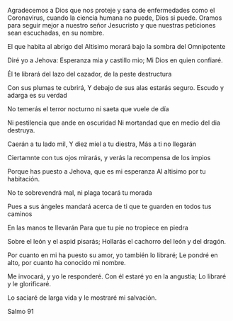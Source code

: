 Agradecemos a Dios que nos proteje y sana de enfermedades como 
el Coronavirus, cuando la ciencia humana no puede, Dios si puede. 
Oramos para seguir mejor a nuestro señor Jesucristo y que nuestras
peticiones sean escuchadas, en su nombre.


El que habita al abrigo del Altisimo
morará bajo la sombra del Omnipotente

Diré yo a Jehova: Esperanza mia y castillo mio;
Mi Dios en quien confiaré.

Él te librará del lazo del cazador,
de la peste destructura

Con sus plumas te cubrirá, 
Y debajo de sus alas estarás seguro.
Escudo y adarga es su verdad

No temerás el terror nocturno
ni saeta que vuele de día

Ni pestilencia que ande en oscuridad
Ni mortandad que en medio del dia destruya.

Caerán a tu lado mil, 
Y diez miel a tu diestra,
Más a ti no llegarán

Ciertamnte con tus ojos mirarás, 
y verás la recompensa de los impios

Porque has puesto a Jehova, que es mi esperanza
Al altisimo por tu habitación.

No te sobrevendrá mal,
ni plaga tocará tu morada

Pues a sus ángeles mandará acerca de ti 
que te guarden en todos tus caminos

En las manos te llevarán
Para que tu pie no tropiece en piedra

Sobre el león y el aspid pisarás;
Hollarás el cachorro del león y del dragón.

Por cuanto en mi ha puesto su amor, yo también lo libraré;
Le pondré en alto, por cuanto ha conocido mi nombre.

Me invocará, y yo le responderé.
Con él estaré yo en la angustia;
Lo libraré y le glorificaré.

Lo saciaré de larga vida
y le mostraré mi salvación.

Salmo 91
